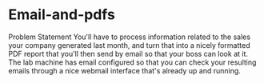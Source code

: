 # Email-and-pdfs
 Problem Statement
 You'll have to process information related to the sales your company generated last month, and turn that into a nicely formatted PDF report that you'll then send 
 by email so that your boss can look at it. The lab machine has email configured so that you can check your resulting emails through a nice webmail interface 
 that's already up and running.

